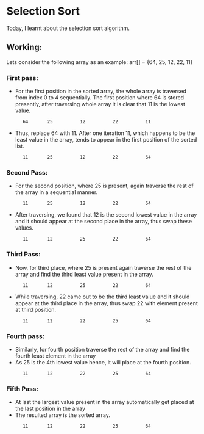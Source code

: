 # Selection Sort
Today, I learnt about the selection sort algorithm.

## Working:
Lets consider the following array as an example: arr[] = {64, 25, 12, 22, 11}

### First pass:

* For the first position in the sorted array, the whole array is traversed from index 0 to 4 sequentially. The first position where 64 is stored presently, after traversing whole array it is clear that 11 is the lowest value.
```
      64   	   25   	   12   	   22   	   11   
```
* Thus, replace 64 with 11. After one iteration 11, which happens to be the least value in the array, tends to appear in the first position of the sorted list.
```
      11   	   25   	   12   	   22   	   64   
```
### Second Pass:

* For the second position, where 25 is present, again traverse the rest of the array in a sequential manner.
```
      11   	   25   	   12   	   22   	   64   
```
* After traversing, we found that 12 is the second lowest value in the array and it should appear at the second place in the array, thus swap these values.
```
      11   	   12   	   25   	   22   	   64   
```
### Third Pass:

* Now, for third place, where 25 is present again traverse the rest of the array and find the third least value present in the array.
```
      11   	   12   	   25   	   22   	   64   
```
* While traversing, 22 came out to be the third least value and it should appear at the third place in the array, thus swap 22 with element present at third position.
```
      11   	   12   	   22   	   25   	   64   
```
### Fourth pass:

* Similarly, for fourth position traverse the rest of the array and find the fourth least element in the array 
* As 25 is the 4th lowest value hence, it will place at the fourth position.
```
      11   	   12   	   22   	   25   	   64   
```
### Fifth Pass:

* At last the largest value present in the array automatically get placed at the last position in the array
* The resulted array is the sorted array.
```
      11   	   12   	   22   	   25   	   64   
```
